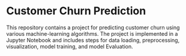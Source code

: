 # Customer Churn Prediction
This repository contains a project for predicting customer churn using various machine-learning algorithms. The project is implemented in a Jupyter Notebook and includes steps for data loading, preprocessing, visualization, model training, and model Evaluation.

